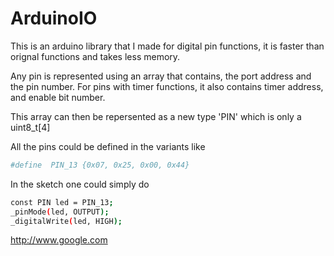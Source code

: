 ArduinoIO
=========

This is an arduino library that I made for digital pin functions, it is faster than orignal functions and takes less memory.


Any pin is represented using an array that contains, the port address and the pin number. For pins with timer functions, it also contains timer address, and enable bit number.

This array can then be repersented as a new type 'PIN' which is only a uint8_t[4]

All the pins could be defined in the variants like
```sh
#define  PIN_13 {0x07, 0x25, 0x00, 0x44}
```
In the sketch one could simply do
```sh
const PIN led = PIN_13;
_pinMode(led, OUTPUT);
_digitalWrite(led, HIGH);
```

http://www.google.com

